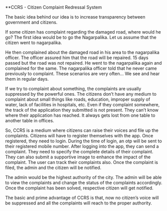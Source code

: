 **CCRS - Citizen Complaint Redressal System

The basic idea behind our idea is to increase transparency between government and citizens.

If some citizen has complaint regarding the damaged road, where would he go? 
The first idea would be to go the Nagarpalika. Let us assume that the citizen went to nagarpalika.

He then complained about the damaged road in his area to the nagarpalika officer. The officer assured him that the road will be repaired. 15 days passed but the road was not repaired. He went to the nagarpalika again and complained for the same. The nagarpalika officer told that he never came previously to complaint. These scenarios are very often… We see and hear them in regular days.

If we try to complaint about something, the complaints are usually suppressed by the powerful ones. The citizens don’t have any medium to complaint about small things like roads, education, improper supply of water, lack of facilities in hospitals, etc. Even if they complaint somewhere, the track of the application they submitted is not present. They can’t know where their application has reached. It always gets lost from one table to another table in offices.

So, CCRS is a medium where citizens can raise their voices and file up the complaints. Citizens will have to register themselves with the app. Once registered, they need to login. During the time of login, an otp will be sent to their registered mobile number. After logging into the app, they can send a complaint. They need to specify the complete details of their complaint. They can also submit a supportive image to enhance the impact of the complaint. The user can track their complaints also. Once the complaint is filed, the admin and the citizen will be notified.

The admin would be the highest authority of the city. The admin will be able to view the complaints and change the status of the complaints accordingly. Once the complaint has been solved, respective citizen will get notified.

The basic and prime advantage of CCRS is that, now no citizen’s voice will be suppressed and all the complaints will reach to the proper authority.
